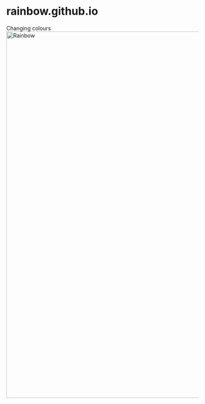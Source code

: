 # rainbow.github.io
Changing colours
<img width="958" alt="Rainbow" src="https://github.com/Manav89/rainbow.github.io/assets/137503463/d8d9cc84-f415-4854-b43a-2187b7a26e85">
